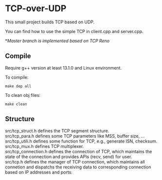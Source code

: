 # TCP-over-UDP

This small project builds TCP based on UDP.

You can find how to use the simple TCP in client.cpp and server.cpp.

**Master branch is implemented based on TCP Reno*

## Compile

Require g++ version at least 13.1.0 and Linux environment.

To compile:
```
make dep all
```

To clean obj files:
```
make clean
```

## Structure

src/tcp\_struct.h defines the TCP segment structure.  
src/tcp\_para.h defines some TCP parameters like MSS, buffer size, ...  
src/tcp\_utili.h defines some function for TCP, e.g., generate ISN, checksum.  
src/tcp\_mux.h defines TCP multiplexer.  
src/tcp\_connection.h defines the connection of TCP, which maintains the state of the connection and provides APIs (recv, send) for user.  
src/tcp.h defines the manager of TCP connection, which maintains all connetion and dispatchs the receiving data to corresponding connection based on IP addresses and ports.  
